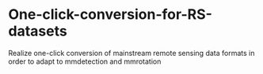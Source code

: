 # One-click-conversion-for-RS-datasets
Realize one-click conversion of mainstream remote sensing data formats in order to adapt to mmdetection and mmrotation
